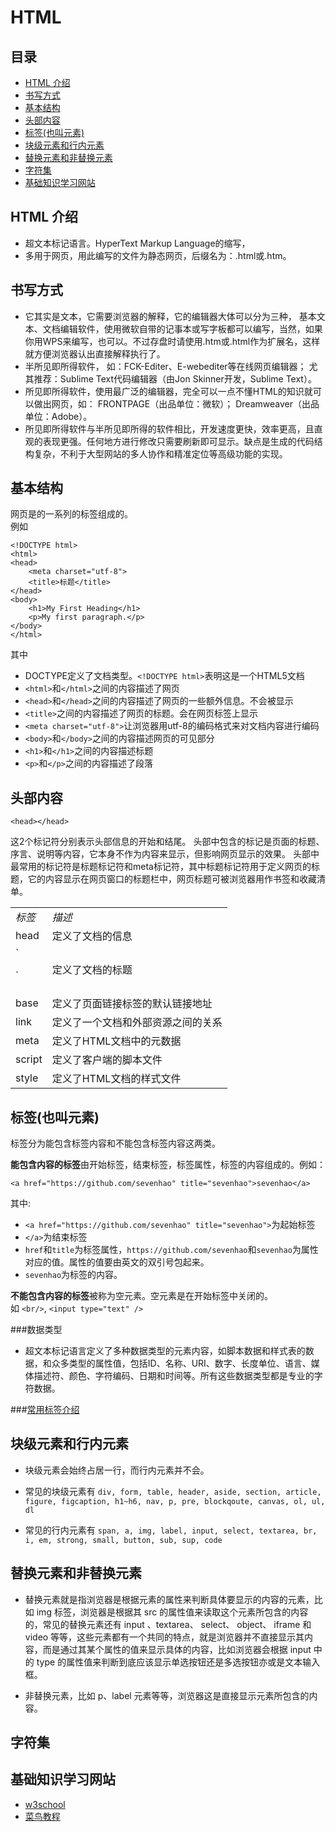 # HTML

## 目录
* [HTML 介绍](#what)
* [书写方式](#write)
* [基本结构](#struct)
* [头部内容](#head)
* [标签(也叫元素)](#tag)
* [块级元素和行内元素](#block-and-inline)
* [替换元素和非替换元素](#replaced-elements-and-not)
* [字符集](#word)
* [基础知识学习网站](#reading)

## <a name="what">HTML 介绍</a>
* 超文本标记语言。HyperText Markup Language的缩写，
* 多用于网页，用此编写的文件为静态网页，后缀名为：.html或.htm。

## <a name="write">书写方式</a>
* 它其实是文本，它需要浏览器的解释，它的编辑器大体可以分为三种，
  基本文本、文档编辑软件，使用微软自带的记事本或写字板都可以编写，当然，如果你用WPS来编写，也可以。不过存盘时请使用.htm或.html作为扩展名，这样就方便浏览器认出直接解释执行了。
* 半所见即所得软件，
  如：FCK-Editer、E-webediter等在线网页编辑器；
  尤其推荐：Sublime Text代码编辑器（由Jon Skinner开发，Sublime Text）。
* 所见即所得软件，使用最广泛的编辑器，完全可以一点不懂HTML的知识就可以做出网页，如：
  FRONTPAGE（出品单位：微软）；
  Dreamweaver（出品单位：Adobe）。
* 所见即所得软件与半所见即所得的软件相比，开发速度更快，效率更高，且直观的表现更强。任何地方进行修改只需要刷新即可显示。缺点是生成的代码结构复杂，不利于大型网站的多人协作和精准定位等高级功能的实现。


## <a name="struct">基本结构</a>
网页是的一系列的标签组成的。    
例如
```
<!DOCTYPE html>
<html>
<head>
    <meta charset="utf-8">
    <title>标题</title>
</head>
<body>
	<h1>My First Heading</h1>
	<p>My first paragraph.</p>
</body>
</html>
```
其中
* DOCTYPE定义了文档类型。`<!DOCTYPE html>`表明这是一个HTML5文档
* `<html>`和`</html>`之间的内容描述了网页
* `<head>`和`</head>`之间的内容描述了网页的一些额外信息。不会被显示
* `<title>`之间的内容描述了网页的标题。会在网页标签上显示
* `<meta charset="utf-8">`让浏览器用utf-8的编码格式来对文档内容进行编码
* `<body>`和`</body>`之间的内容描述网页的可见部分
* `<h1>`和`</h1>`之间的内容描述标题
* `<p>`和`</p>`之间的内容描述了段落

## <a name="struct">头部内容</a> 
```
<head></head>
```
这2个标记符分别表示头部信息的开始和结尾。
头部中包含的标记是页面的标题、序言、说明等内容，它本身不作为内容来显示，但影响网页显示的效果。
头部中最常用的标记符是标题标记符和meta标记符，其中标题标记符用于定义网页的标题，它的内容显示在网页窗口的标题栏中，网页标题可被浏览器用作书签和收藏清单。

<table>
<tbody>
<tr><td><em>标签</em></td><td><em>描述</em></td></tr>
<tr><td>head</td><td>定义了文档的信息</td></tr>
<tr><td>`<p>`</td><td>定义了文档的标题</td></tr>
<tr><td>base</td><td>定义了页面链接标签的默认链接地址</td></tr>
<tr><td>link</td><td>定义了一个文档和外部资源之间的关系</td></tr>
<tr><td>meta</td><td>定义了HTML文档中的元数据</td></tr>
<tr><td>script</td><td>定义了客户端的脚本文件</td></tr>
<tr><td>style</td><td>定义了HTML文档的样式文件</td></tr>
</tbody>
</table>

## <a name="what">标签(也叫元素)</a>
标签分为能包含标签内容和不能包含标签内容这两类。    

**能包含内容的标签**由开始标签，结束标签，标签属性，标签的内容组成的。例如：
```
<a href="https://github.com/sevenhao" title="sevenhao">sevenhao</a>
```
其中:    
* `<a href="https://github.com/sevenhao" title="sevenhao">`为起始标签
* `</a>`为结束标签
* `href`和`title`为标签属性，`https://github.com/sevenhao`和`sevenhao`为属性对应的值。属性的值要由英文的双引号包起来。
* `sevenhao`为标签的内容。

**不能包含内容的标签**被称为空元素。空元素是在开始标签中关闭的。    
如 `<br/>`, `<input type="text" />`

###数据类型
* 超文本标记语言定义了多种数据类型的元素内容，如脚本数据和样式表的数据，和众多类型的属性值，包括ID、名称、URI、数字、长度单位、语言、媒体描述符、颜色、字符编码、日期和时间等。所有这些数据类型都是专业的字符数据。

###[常用标签介绍]()


## <a name="block-and-inline">块级元素和行内元素</a>
* 块级元素会始终占居一行，而行内元素并不会。  

* 常见的块级元素有 `div, form, table, header, aside, section, article, figure, figcaption, h1~h6, nav, p, pre, blockqoute, canvas, ol, ul, dl`    

* 常见的行内元素有 `span, a, img, label, input, select, textarea, br, i, em, strong, small, button, sub, sup, code`


## <a name="replaced-elements-and-not">替换元素和非替换元素</a>
* 替换元素就是指浏览器是根据元素的属性来判断具体要显示的内容的元素，比如 img 标签，浏览器是根据其 src 的属性值来读取这个元素所包含的内容的，常见的替换元素还有 input 、textarea、 select、 object、 iframe 和 video 等等，这些元素都有一个共同的特点，就是浏览器并不直接显示其内容，而是通过其某个属性的值来显示具体的内容，比如浏览器会根据 input 中的 type 的属性值来判断到底应该显示单选按钮还是多选按钮亦或是文本输入框。

* 非替换元素，比如 p、label 元素等等，浏览器这是直接显示元素所包含的内容。

## <a name="word">字符集</a>

## <a name="reading">基础知识学习网站</a>
* [w3school](http://www.w3school.com.cn/h.asp)
* [菜鸟教程](http://www.runoob.com/html/html-tutorial.html)
